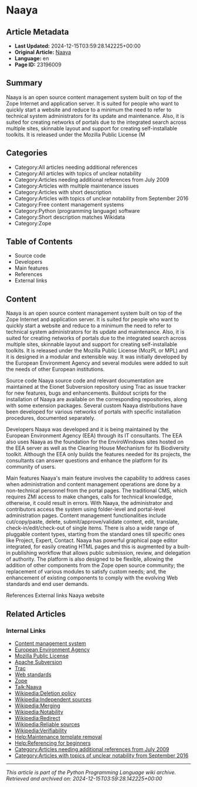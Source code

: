 # Naaya

## Article Metadata

- **Last Updated:** 2024-12-15T03:59:28.142225+00:00
- **Original Article:** [Naaya](https://en.wikipedia.org/wiki/Naaya)
- **Language:** en
- **Page ID:** 23196009

## Summary

Naaya is an open source content management system built on top of the Zope Internet and application server. It is suited for people who want to quickly start a website and reduce to a minimum the need to refer to technical system administrators for its update and maintenance. Also, it is suited for creating networks of portals due to the integrated search across multiple sites, skinnable layout and support for creating self-installable toolkits.
It is released under the Mozilla Public License (M

## Categories

- Category:All articles needing additional references
- Category:All articles with topics of unclear notability
- Category:Articles needing additional references from July 2009
- Category:Articles with multiple maintenance issues
- Category:Articles with short description
- Category:Articles with topics of unclear notability from September 2016
- Category:Free content management systems
- Category:Python (programming language) software
- Category:Short description matches Wikidata
- Category:Zope

## Table of Contents

- Source code
- Developers
- Main features
- References
- External links

## Content

Naaya is an open source content management system built on top of the Zope Internet and application server. It is suited for people who want to quickly start a website and reduce to a minimum the need to refer to technical system administrators for its update and maintenance. Also, it is suited for creating networks of portals due to the integrated search across multiple sites, skinnable layout and support for creating self-installable toolkits.
It is released under the Mozilla Public License (MozPL or MPL) and it is designed in a modular and extensible way. It was initially developed by the European Environment Agency and several modules were added to suit the needs of other European institutions.

Source code
Naaya source code and relevant documentation are maintained at the Eionet Subversion repository using Trac as issue tracker for new features, bugs and enhancements.
Buildout scripts for the installation of Naaya are available on the corresponding repositories, along with some extension packages. Several custom Naaya distributions have been developed for various networks of portals with specific installation procedures, documented separately.

Developers
Naaya was developed and it is being maintained by the European Environment Agency (EEA) through its IT consultants. The EEA also uses Naaya as the foundation for the EnviroWindows sites hosted on the EEA server as well as the Clearing House Mechanism for its Biodiversity toolkit. Although the EEA only builds the features needed for its projects, the consultants can answer questions and enhance the platform for its community of users.

Main features
Naaya's main feature involves the capability to address cases when administration and content management operations are done by a non-technical personnel from the portal pages. The traditional CMS, which requires ZMI access to make changes, calls for technical knowledge, otherwise, it could result in errors. With Naaya, the administrator and contributors access the system using folder-level and portal-level administration pages. Content management functionalities include cut/copy/paste, delete, submit/approve/validate content, edit, translate, check-in/edit/check-out of single items. There is also a wide range of pluggable content types, starting from the standard ones till specific ones like Project, Expert, Contact. 
Naaya has powerful graphical page editor integrated, for easily creating HTML pages and this is augmented by a built-in publishing workflow that allows public submission, review, and delegation of authority. The platform is also designed to be flexible, allowing the addition of other components from the Zope open source community; the replacement of various modules to satisfy custom needs; and, the enhancement of existing components to comply with the evolving Web standards and end user demands.

References
External links
Naaya website

## Related Articles

### Internal Links

- [Content management system](https://en.wikipedia.org/wiki/Content_management_system)
- [European Environment Agency](https://en.wikipedia.org/wiki/European_Environment_Agency)
- [Mozilla Public License](https://en.wikipedia.org/wiki/Mozilla_Public_License)
- [Apache Subversion](https://en.wikipedia.org/wiki/Apache_Subversion)
- [Trac](https://en.wikipedia.org/wiki/Trac)
- [Web standards](https://en.wikipedia.org/wiki/Web_standards)
- [Zope](https://en.wikipedia.org/wiki/Zope)
- [Talk:Naaya](https://en.wikipedia.org/wiki/Talk:Naaya)
- [Wikipedia:Deletion policy](https://en.wikipedia.org/wiki/Wikipedia:Deletion_policy)
- [Wikipedia:Independent sources](https://en.wikipedia.org/wiki/Wikipedia:Independent_sources)
- [Wikipedia:Merging](https://en.wikipedia.org/wiki/Wikipedia:Merging)
- [Wikipedia:Notability](https://en.wikipedia.org/wiki/Wikipedia:Notability)
- [Wikipedia:Redirect](https://en.wikipedia.org/wiki/Wikipedia:Redirect)
- [Wikipedia:Reliable sources](https://en.wikipedia.org/wiki/Wikipedia:Reliable_sources)
- [Wikipedia:Verifiability](https://en.wikipedia.org/wiki/Wikipedia:Verifiability)
- [Help:Maintenance template removal](https://en.wikipedia.org/wiki/Help:Maintenance_template_removal)
- [Help:Referencing for beginners](https://en.wikipedia.org/wiki/Help:Referencing_for_beginners)
- [Category:Articles needing additional references from July 2009](https://en.wikipedia.org/wiki/Category:Articles_needing_additional_references_from_July_2009)
- [Category:Articles with topics of unclear notability from September 2016](https://en.wikipedia.org/wiki/Category:Articles_with_topics_of_unclear_notability_from_September_2016)

---
_This article is part of the Python Programming Language wiki archive._
_Retrieved and archived on: 2024-12-15T03:59:28.142225+00:00_